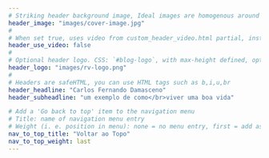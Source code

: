 ```yaml
---
# Striking header background image, Ideal images are homogenous around the centre and contrasting to the text. Non-ideal images can use `title_guard`
header_image: "images/cover-image.jpg"
#
# When set true, uses video from custom_header_video.html partial, instead of header_image
header_use_video: false
#
# Optional header logo. CSS: `#blog-logo`, with max-height defined, optimize to prevent scaling
header_logo: "images/rv-logo.png"
#
# Headers are safeHTML, you can use HTML tags such as b,i,u,br
header_headline: "Carlos Fernando Damasceno"
header_subheadline: "um exemplo de como</br>viver uma boa vida"

# Add a 'Go back to top' item to the navigation menu
# Title: name of navigation menu entry
# Weight (i. e. position in menu): none = no menu entry, first = add as first entry, last = ad as last entry
nav_to_top_title: "Voltar ao Topo"
nav_to_top_weight: last
---
```

